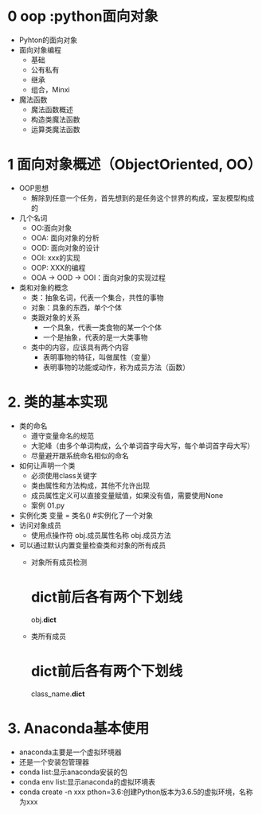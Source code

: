 # 0  oop :python面向对象
- Pyhton的面向对象
- 面向对象编程
    - 基础
    - 公有私有
    - 继承
    - 组合，Minxi
- 魔法函数
    - 魔法函数概述
    - 构造类魔法函数
    - 运算类魔法函数
# 1 面向对象概述（ObjectOriented, OO）
- OOP思想
    - 解除到任意一个任务，首先想到的是任务这个世界的构成，室友模型构成的
- 几个名词
    - OO:面向对象
    - OOA: 面向对象的分析
    - OOD: 面向对象的设计
    - OOI: xxx的实现
    - OOP: XXX的编程
    - OOA -> OOD -> OOI：面向对象的实现过程
- 类和对象的概念
    - 类：抽象名词，代表一个集合，共性的事物
    - 对象：具象的东西，单个个体
    - 类跟对象的关系
        - 一个具象，代表一类食物的某一个个体
        - 一个是抽象，代表的是一大类事物
    - 类中的内容，应该具有两个内容
        - 表明事物的特征，叫做属性（变量）
        - 表明事物的功能或动作，称为成员方法（函数）
        
# 2. 类的基本实现
- 类的命名
    - 遵守变量命名的规范
    - 大驼峰（由多个单词构成，么个单词首字母大写，每个单词首字母大写）
    - 尽量避开跟系统命名相似的命名
- 如何让声明一个类
    - 必须使用class关键字
    - 类由属性和方法构成，其他不允许出现
    - 成员属性定义可以直接变量赋值，如果没有值，需要使用None
    - 案例 01.py
- 实例化类
    变量 = 类名() #实例化了一个对象
- 访问对象成员
    - 使用点操作符
        obj.成员属性名称
        obj.成员方法
- 可以通过默认内置变量检查类和对象的所有成员
    - 对象所有成员检测
    
        # dict前后各有两个下划线
        obj.__dict__
    - 类所有成员
    
        # dict前后各有两个下划线
        class_name.__dict__
    
# 3. Anaconda基本使用
- anaconda主要是一个虚拟环境器
- 还是一个安装包管理器
- conda list:显示anaconda安装的包
- conda env list:显示anaconda的虚拟环境表
- conda create -n xxx pthon=3.6:创建Python版本为3.6.5的虚拟环境，名称为xxx
